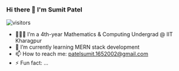 ### Hi there 👋 I'm Sumit Patel

![visitors](https://visitor-badge.glitch.me/badge?page_id=s-mtGhub&left_color=green&right_color=red)
                


- 👨🏻‍💻 I’m a 4th-year Mathematics & Computing Undergrad @ IIT Kharagpur
- 🌱 I’m currently learning MERN stack development
- 📫 How to reach me: patelsumit.1652002@gmail.com
- ⚡ Fun fact: ...

